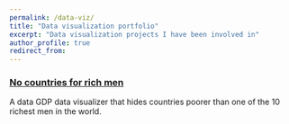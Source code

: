 ```yaml
---
permalink: /data-viz/
title: "Data visualization portfolio"
excerpt: "Data visualization projects I have been involved in"
author_profile: true
redirect_from:
---
```


### [No countries for rich men](https://rich-boys.netlify.app/)

A data GDP data visualizer that hides countries poorer than one of the 10 richest men in the world.
